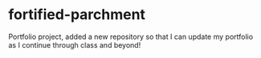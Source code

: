 # fortified-parchment
Portfolio project, added a new repository so that I can update my portfolio as I continue through class and beyond!
